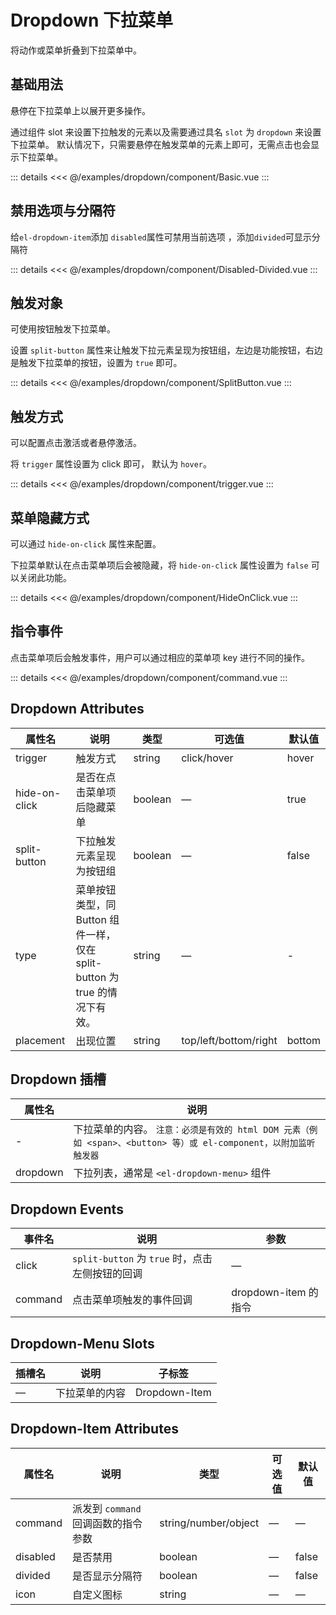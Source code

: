 <script setup>
import Basic from './component/Basic.vue'
import DisabledDivided from './component/Disabled-Divided.vue'
import SplitButton from './component/SplitButton.vue'
import trigger from './component/trigger.vue'
import HideOnClick from './component/HideOnClick.vue'
import command from './component/command.vue'

</script>

# Dropdown 下拉菜单

将动作或菜单折叠到下拉菜单中。

## 基础用法

悬停在下拉菜单上以展开更多操作。

通过组件 slot 来设置下拉触发的元素以及需要通过具名 `slot` 为 `dropdown` 来设置下拉菜单。 默认情况下，只需要悬停在触发菜单的元素上即可，无需点击也会显示下拉菜单。
<Demo>
<Basic/>

::: details
<<< @/examples/dropdown/component/Basic.vue
:::
</Demo>


## 禁用选项与分隔符

给`el-dropdown-item`添加 `disabled`属性可禁用当前选项 ，添加`divided`可显示分隔符
<Demo>
<DisabledDivided/>

::: details
<<< @/examples/dropdown/component/Disabled-Divided.vue
:::
</Demo>

## 触发对象

可使用按钮触发下拉菜单。

设置 `split-button` 属性来让触发下拉元素呈现为按钮组，左边是功能按钮，右边是触发下拉菜单的按钮，设置为 `true` 即可。
<Demo>
<SplitButton/>

::: details
<<< @/examples/dropdown/component/SplitButton.vue
:::
</Demo>


## 触发方式

可以配置点击激活或者悬停激活。

将 `trigger` 属性设置为 click 即可， 默认为 `hover`。
<Demo>
<trigger/>

::: details
<<< @/examples/dropdown/component/trigger.vue
:::
</Demo>


## 菜单隐藏方式

可以通过 `hide-on-click` 属性来配置。

下拉菜单默认在点击菜单项后会被隐藏，将 `hide-on-click` 属性设置为 `false` 可以关闭此功能。
<Demo>
<HideOnClick/>

::: details
<<< @/examples/dropdown/component/HideOnClick.vue
:::
</Demo>

## 指令事件

点击菜单项后会触发事件，用户可以通过相应的菜单项 key 进行不同的操作。
<Demo>
<command/>

::: details
<<< @/examples/dropdown/component/command.vue
:::
</Demo>

## Dropdown Attributes

| 属性名        | 说明                                                                       | 类型    | 可选值                | 默认值 |
| ------------- | -------------------------------------------------------------------------- | ------- | --------------------- | ------ |
| trigger       | 触发方式                                                                   | string  | click/hover           | hover  |
| hide-on-click | 是否在点击菜单项后隐藏菜单                                                 | boolean | —                     | true   |
| split-button  | 下拉触发元素呈现为按钮组                                                   | boolean | —                     | false  |
| type          | 菜单按钮类型，同 Button 组件一样，仅在 split-button 为 true 的情况下有效。 | string  | —                     | -      |
| placement     | 出现位置                                                                   | string  | top/left/bottom/right | bottom |

## Dropdown 插槽

| 属性名   | 说明                                                                                                             |
| -------- | ---------------------------------------------------------------------------------------------------------------- |
| -        | 下拉菜单的内容。 `注意：必须是有效的 html DOM 元素（例如 <span>、<button> 等）或 el-component，以附加监听触发器` |
| dropdown | 下拉列表，通常是 `<el-dropdown-menu>` 组件                                                                       |

## Dropdown Events

| 事件名  | 说明                                            | 参数                 |
| ------- | ----------------------------------------------- | -------------------- |
| click   | `split-button` 为 `true` 时，点击左侧按钮的回调 | —                    |
| command | 点击菜单项触发的事件回调                        | dropdown-item 的指令 |

## Dropdown-Menu Slots

| 插槽名 | 说明           | 子标签        |
| ------ | -------------- | ------------- |
| —      | 下拉菜单的内容 | Dropdown-Item |

## Dropdown-Item Attributes

| 属性名   | 说明                                | 类型                 | 可选值 | 默认值 |
| -------- | ----------------------------------- | -------------------- | ------ | ------ |
| command  | 派发到 `command` 回调函数的指令参数 | string/number/object | —      | —      |
| disabled | 是否禁用                            | boolean              | —      | false  |
| divided  | 是否显示分隔符                      | boolean              | —      | false  |
| icon     | 自定义图标                          | string               | —      | —      |

<style>
  table td {
      width:max-content
  }
</style>
